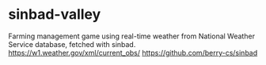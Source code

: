 # sinbad-valley
Farming management game using real-time weather from National Weather Service database, fetched with sinbad.
https://w1.weather.gov/xml/current_obs/
https://github.com/berry-cs/sinbad
